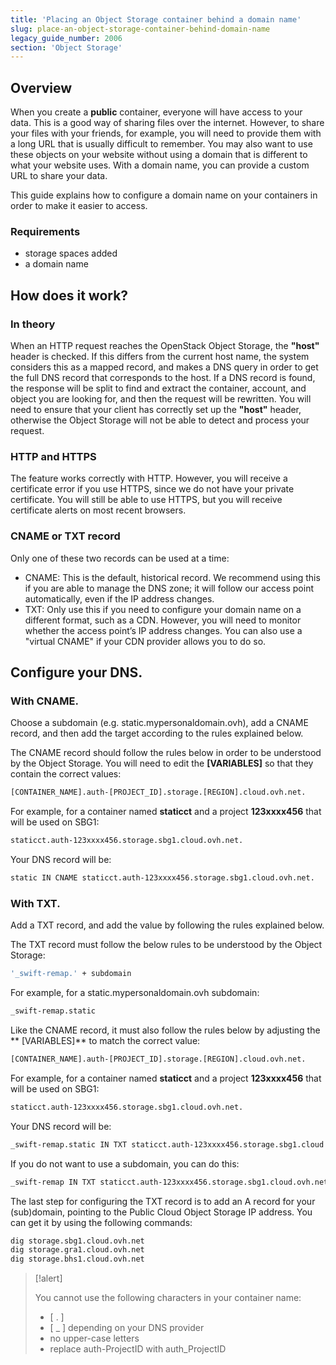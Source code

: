 ```yaml
---
title: 'Placing an Object Storage container behind a domain name'
slug: place-an-object-storage-container-behind-domain-name
legacy_guide_number: 2006
section: 'Object Storage'
---
```


## Overview
When you create a **public** container, everyone will have access to your data. This is a good way of sharing files over the internet. However, to share your files with your friends, for example, you will need to provide them with a long URL that is usually difficult to remember. You may also want to use these objects on your website without using a domain that is different to what your website uses. With a domain name, you can provide a custom URL to share your data.

This guide explains how to configure a domain name on your containers in order to make it easier to access.


### Requirements
- storage spaces added
- a domain name


## How does it work?

### In theory
When an HTTP request reaches the OpenStack Object Storage, the **"host"** header is checked. If this differs from the current host name, the system considers this as a mapped record, and makes a DNS query in order to get the full DNS record that corresponds to the host. If a DNS record is found, the response will be split to find and extract the container, account, and object you are looking for, and then the request will be rewritten. You will need to ensure that your client has correctly set up the **"host"** header, otherwise the Object Storage will not be able to detect and process your request.


### HTTP and HTTPS
The feature works correctly with HTTP. However, you will receive a certificate error if you use HTTPS, since we do not have your private certificate. You will still be able to use HTTPS, but you will receive certificate alerts on most recent browsers.


### CNAME or TXT record
Only one of these two records can be used at a time:

- CNAME: This is the default, historical record. We recommend using this if you are able to manage the DNS zone; it will follow our access point automatically, even if the IP address changes.
- TXT: Only use this if you need to configure your domain name on a different format, such as a CDN. However, you will need to monitor whether the access point’s IP address changes. You can also use a "virtual CNAME" if your CDN provider allows you to do so.


## Configure your DNS.

### With CNAME.
Choose a subdomain (e.g. static.mypersonaldomain.ovh), add a CNAME record, and then add the target according to the rules explained below.

The CNAME record should follow the rules below in order to be understood by the Object Storage. You will need to edit the **\[VARIABLES]** so that they contain the correct values:


```bash
[CONTAINER_NAME].auth-[PROJECT_ID].storage.[REGION].cloud.ovh.net.
```

For example, for a container named **staticct** and a project **123xxxx456** that will be used on SBG1:


```bash
staticct.auth-123xxxx456.storage.sbg1.cloud.ovh.net.
```

Your DNS record will be:


```bash
static IN CNAME staticct.auth-123xxxx456.storage.sbg1.cloud.ovh.net.
```


### With TXT.
Add a TXT record, and add the value by following the rules explained below.

The TXT record must follow the below rules to be understood by the Object Storage:


```bash
'_swift-remap.' + subdomain
```

For example, for a static.mypersonaldomain.ovh subdomain:


```bash
_swift-remap.static
```

Like the CNAME record, it must also follow the rules below by adjusting the ** \[VARIABLES]** to match the correct value:


```bash
[CONTAINER_NAME].auth-[PROJECT_ID].storage.[REGION].cloud.ovh.net.
```

For example, for a container named **staticct** and a project **123xxxx456** that will be used on SBG1:


```bash
staticct.auth-123xxxx456.storage.sbg1.cloud.ovh.net.
```

Your DNS record will be:


```bash
_swift-remap.static IN TXT staticct.auth-123xxxx456.storage.sbg1.cloud.ovh.net.
```

If you do not want to use a subdomain, you can do this:


```bash
_swift-remap IN TXT staticct.auth-123xxxx456.storage.sbg1.cloud.ovh.net.
```

The last step for configuring the TXT record is to add an A record for your (sub)domain, pointing to the Public Cloud Object Storage IP address. You can get it by using the following commands:


```bash
dig storage.sbg1.cloud.ovh.net
dig storage.gra1.cloud.ovh.net
dig storage.bhs1.cloud.ovh.net
```



> [!alert]
>
> You cannot use the following characters in your container name:
> - [ . ]
> - [ _ ] depending on your DNS provider
> - no upper-case letters
> - replace auth-ProjectID with auth_ProjectID
> 
> 